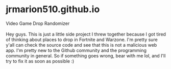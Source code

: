# jrmarion510.github.io
Video Game Drop Randomizer<br><br>
Hey guys. This is just a little side project I threw together because I got tired of thinking about places to drop in Fortnite and Warzone. I'm pretty sure y'all can check the source code and see that this is not a malicious web app. I'm pretty new to the Github community and the programming community in general. So if something goes wrong, bear with me lol, and I'll try to fix it as soon as possible :)
